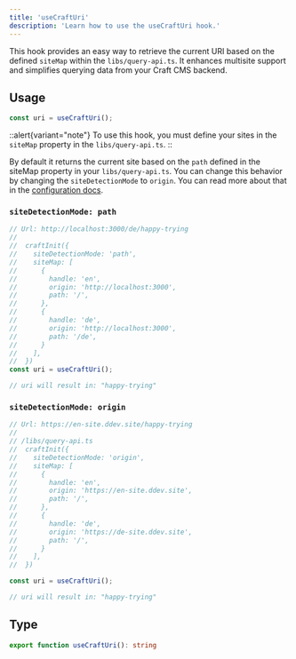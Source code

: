 ```yaml
---
title: 'useCraftUri'
description: 'Learn how to use the useCraftUri hook.'
---
```


This hook provides an easy way to retrieve the current URI based on the defined `siteMap` within the `libs/query-api.ts`. 
It enhances multisite support and simplifies querying data from your Craft CMS backend.

## Usage

```ts
const uri = useCraftUri();
```

::alert{variant="note"}
To use this hook, you must define your sites in the `siteMap` property in the `libs/query-api.ts`.
::

By default it returns the current site based on the `path` defined in the siteMap property in your `libs/query-api.ts`. You can change this behavior by changing the 
`siteDetectionMode` to `origin`. You can read more about that in the [configuration docs](/libraries/query-api-next/get-started/configuration#sitedetectionmode).

### `siteDetectionMode: path`

```ts
// Url: http://localhost:3000/de/happy-trying
//
//  craftInit({
//    siteDetectionMode: 'path',
//    siteMap: [
//      {
//        handle: 'en',
//        origin: 'http://localhost:3000',
//        path: '/',
//      },
//      {
//        handle: 'de',
//        origin: 'http://localhost:3000',
//        path: '/de',
//      }
//    ],
//  })
const uri = useCraftUri();

// uri will result in: "happy-trying"
```

### `siteDetectionMode: origin`

```ts
// Url: https://en-site.ddev.site/happy-trying
//
// /libs/query-api.ts
//  craftInit({
//    siteDetectionMode: 'origin',
//    siteMap: [
//      {
//        handle: 'en',
//        origin: 'https://en-site.ddev.site',
//        path: '/',
//      },
//      {
//        handle: 'de',
//        origin: 'https://de-site.ddev.site',
//        path: '/',
//      }
//    ],
//  })

const uri = useCraftUri();

// uri will result in: "happy-trying"
```

## Type

```ts
export function useCraftUri(): string
```
